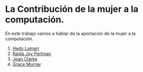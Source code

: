 # La Contribución de la mujer a la computación.

En este trabajo vamos a hablar de la aportación de la mujer a la computación. 

1. [Hedy Lamarr](modulo1/hedylamarr)
2. [Raida Joy Perlman](modulo2/raida)
3. [Joan Clarke](modulo3/joan)
4. [Grace Murray](modulo4/grace)
